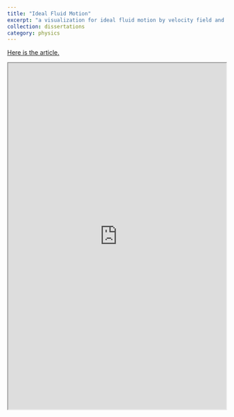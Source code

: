 ```yaml
---
title: "Ideal Fluid Motion"
excerpt: "a visualization for ideal fluid motion by velocity field and stream line."
collection: dissertations
category: physics
---
```


[Here is the article.](https://nbviewer.org/github/BrightMoon-FFRC037/Literature/blob/main/Course/Methods%20of%20Mathematical%20Physics/Ideal%20Fluid%20Motion.ipynb)

<iframe src="https://nbviewer.org/github/BrightMoon-FFRC037/Literature/blob/main/Course/Methods%20of%20Mathematical%20Physics/Ideal%20Fluid%20Motion.ipynb" width="100%" height="800" allowfullscreen></iframe>